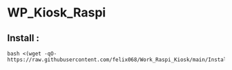 # WP_Kiosk_Raspi

## Install :

```
bash <(wget -qO- https://raw.githubusercontent.com/felix068/Work_Raspi_Kiosk/main/Install.sh)
```
